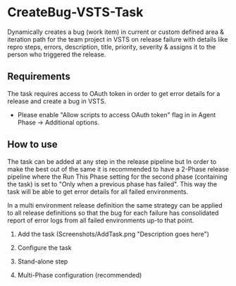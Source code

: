 # CreateBug-VSTS-Task

Dynamically creates a bug (work item) in current or custom defined area & iteration path for the team project in VSTS on release failure with details like repro steps, errors, description, title, priority, severity & assigns it to the person who triggered the release.

## Requirements

The task requires access to OAuth token in order to get error details for a release and create a bug in VSTS.

* Please enable "Allow scripts to access OAuth token" flag in in Agent Phase -> Additional options.

## How to use

The task can be added at any step in the release pipeline but In order to make the best out of the same it is recommended to have a 2-Phase release pipeline where the Run This Phase setting for the second phase (containing the task) is set to "Only when a previous phase has failed". This way the task will be able to get error details for all failed environments.

In a multi environment release definition the same strategy can be applied to all release definitions so that the bug for each failure has consolidated report of error logs from all failed environments up-to that point.

1. Add the task
(Screenshots/AddTask.png "Description goes here")

2. Configure the task

3. Stand-alone step

4. Multi-Phase configuration (recommended)
